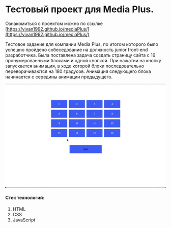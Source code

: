 # Тестовый проект для Media Plus.
Ознакомиться с проектом можно по ссылке [https://vivan1992.github.io/mediaPlus/](https://vivan1992.github.io/mediaPlus/)

  Тестовое задание для компании Media Plus, по итогом которого было успешно пройдено собеседование на должность junior front-end разработчика. Была поставлена задача создать страницу сайта с 16 пронумерованными блоками и одной кнопкой. При нажатии на кнопку запускается анимация, в ходе которой блоки последовательно переворачиваются на 180 градусов. Анимация следующего блока начинается с середины анимации предыдущего.
  
  <img alt="GIF" src="https://github.com/vivan1992/mediaPlus/blob/86372ba0073dd26033e6bf65461806fced4a7c3c/mediaPlus.gif?raw=true" width="640"/>

#### Стек технологий:
1. HTML
2. CSS
3. JavaScript
